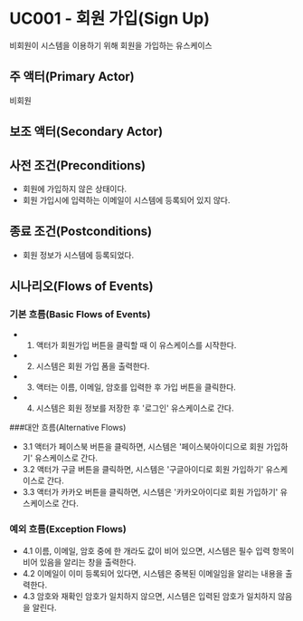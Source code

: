 # UC001 - 회원 가입(Sign Up)
 비회원이 시스템을 이용하기 위해 회원을 가입하는 유스케이스
 
## 주 액터(Primary Actor)
 비회원
 
## 보조 액터(Secondary Actor)
 
## 사전 조건(Preconditions)
 - 회원에 가입하지 않은 상태이다.
 - 회원 가입시에 입력하는 이메일이 시스템에 등록되어 있지 않다.
 
## 종료 조건(Postconditions)
 - 회원 정보가 시스템에 등록되었다.

## 시나리오(Flows of Events)
### 기본 흐름(Basic Flows of Events)
 - 1. 액터가 회원가입 버튼을 클릭할 때 이 유스케이스를 시작한다.
 - 2. 시스템은 회원 가입 폼을 출력한다.
 - 3. 액터는 이름, 이메일, 암호를 입력한 후 가입 버튼을 클릭한다.
 - 4. 시스템은 회원 정보를 저장한 후 '로그인' 유스케이스로 간다.

###대안 흐름(Alternative Flows)
 - 3.1 액터가 페이스북 버튼을 클릭하면,
 			 시스템은 '페이스북아이디으로 회원 가입하기' 유스케이스로 간다.
 - 3.2 액터가 구글 버튼을 클릭하면,
 			 시스템은 '구글아이디로 회원 가입하기' 유스케이스로 간다.
 - 3.3 액터가 카카오 버튼을 클릭하면,
 			 시스템은 '카카오아이디로 회원 가입하기' 유스케이스로 간다.
 
### 예외 흐름(Exception Flows)
 - 4.1 이름, 이메일, 암호 중에 한 개라도 값이 비어 있으면,
 		   시스템은 필수 입력 항목이 비어 있음을 알리는 창을 출력한다.
 - 4.2 이메일이 이미 등록되어 있다면,
 			 시스템은 중복된 이메일임을 알리는 내용을 출력한다.
 - 4.3 암호와 재확인 암호가 일치하지 않으면,
 			 시스템은 입력된 암호가 일치하지 않음을 알린다.
 
 		   
 		   
 		   
 
 
 
 
 
 
 
 